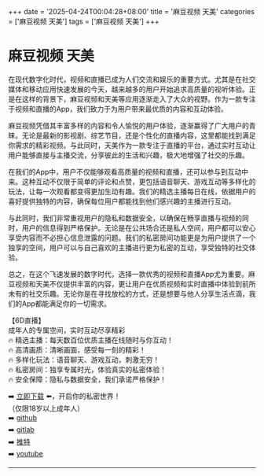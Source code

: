 +++
date = '2025-04-24T00:04:28+08:00'
title = '麻豆视频 天美'
categories = ['麻豆视频 天美']
tags = ['麻豆视频 天美']
+++

# 麻豆视频 天美

在现代数字化时代，视频和直播已成为人们交流和娱乐的重要方式。尤其是在社交媒体和移动应用快速发展的今天，越来越多的用户开始追求高质量的视听体验。正是在这样的背景下，麻豆视频和天美等应用逐渐走入了大众的视野。作为一款专注于视频和直播的App，我们致力于为用户带来最优质的内容和互动体验。

麻豆视频凭借其丰富多样的内容和令人愉悦的用户体验，逐渐赢得了广大用户的青睐。无论是最新的影视剧、综艺节目，还是个性化的直播内容，这里都能找到满足你需求的精彩视频。与此同时，天美作为一款专注于直播的平台，通过实时互动让用户能够直接与主播交流，分享彼此的生活和兴趣，极大地增强了社交的乐趣。

在我们的App中，用户不仅能够观看高质量的视频和直播，还可以参与到互动中来。这种互动不仅限于简单的评论和点赞，更包括语音聊天、游戏互动等多样化的玩法，让每一次观看都变得更加生动有趣。我们的精选主播每日在线，依据用户的喜好提供独特的内容，确保每位用户都能找到他们感兴趣的主播进行互动。

与此同时，我们非常重视用户的隐私和数据安全，以确保在畅享直播与视频的同时，用户的信息得到严格保护。无论是在公共场合还是私人空间，用户都可以安心享受内容而不必担心信息泄露的问题。我们的私密房间功能更是为用户提供了一个独享的空间，用户可以与自己喜欢的主播进行更为私密的互动，享受独特的社交体验。

总之，在这个飞速发展的数字时代，选择一款优秀的视频和直播App尤为重要。麻豆视频和天美不仅提供丰富的内容，更让用户在优质视频和实时直播中体验到前所未有的社交乐趣。无论你是在寻找放松的方式，还是想要与他人分享生活点滴，我们的App都能满足你的一切需求。

【6D直播】  
成年人的专属空间，实时互动尽享精彩  
🔥 精选主播：每天数百位优质主播在线随时与你互动！  
🔥 高清画质：清晰画面，感受每一刻的精彩！  
🔥 多样化玩法：语音聊天、游戏互动，刺激无穷！  
🔥 私密房间：独享专属时光，体验真实的私密体验！  
🔥 安全保障：隐私与数据安全，我们承诺严格保护！  

➡️ [立即下载](https://down123.s3.ap-east-1.amazonaws.com/down/down.html?channelCode=blog) ⬅️，开启你的私密世界！  
（仅限18岁以上成年人）  
➡️ [github](https://aldult-live.github.io/)  
➡️ [gitlab](https://seo-09598d.gitlab.io/)  
➡️ [推特](https://x.com/wegame33)  
➡️ [youtube](https://www.youtube.com/@6Dlive)  

---
